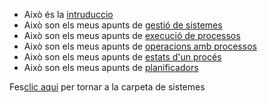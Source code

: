 - Això és la [intruduccio](01_Introduccio.md)
- Això son els meus apunts de [gestió de sistemes](<02_Gestio_del Sistema_Operatiu.md>)
- Això son els meus apunts de [execució de processos](03_Execucio_de_Processos.md)
- Això son els meus apunts de [operacions amb processos](04_Operacions_amb_Processos.md)
- Això son els meus apunts de [estats d'un procés](05_Estats_del_Proces.md)
- Això son els meus apunts de [planificadors](06_Planificadors.md)

Fes[clic aqui](..) per tornar a la carpeta de sistemes
